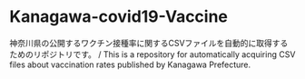 # Kanagawa-covid19-Vaccine
神奈川県の公開するワクチン接種率に関するCSVファイルを自動的に取得するためのリポジトリです。 /  This is a repository for automatically acquiring CSV files about vaccination rates published by Kanagawa Prefecture.
